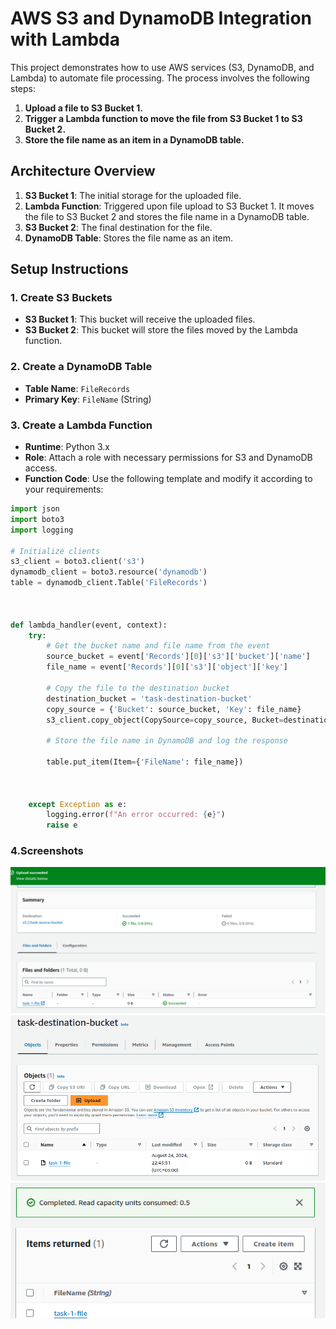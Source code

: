# AWS S3 and DynamoDB Integration with Lambda

This project demonstrates how to use AWS services (S3, DynamoDB, and Lambda) to automate file processing. The process involves the following steps:
1. **Upload a file to S3 Bucket 1.**
2. **Trigger a Lambda function to move the file from S3 Bucket 1 to S3 Bucket 2.**
3. **Store the file name as an item in a DynamoDB table.**

## Architecture Overview

1. **S3 Bucket 1**: The initial storage for the uploaded file.
2. **Lambda Function**: Triggered upon file upload to S3 Bucket 1. It moves the file to S3 Bucket 2 and stores the file name in a DynamoDB table.
3. **S3 Bucket 2**: The final destination for the file.
4. **DynamoDB Table**: Stores the file name as an item.

## Setup Instructions

### 1. Create S3 Buckets

- **S3 Bucket 1**: This bucket will receive the uploaded files.
- **S3 Bucket 2**: This bucket will store the files moved by the Lambda function.

### 2. Create a DynamoDB Table

- **Table Name**: `FileRecords`
- **Primary Key**: `FileName` (String)

### 3. Create a Lambda Function

- **Runtime**: Python 3.x 
- **Role**: Attach a role with necessary permissions for S3 and DynamoDB access.
- **Function Code**: Use the following template and modify it according to your requirements:

```python
import json
import boto3
import logging

# Initialize clients
s3_client = boto3.client('s3')
dynamodb_client = boto3.resource('dynamodb')
table = dynamodb_client.Table('FileRecords')



def lambda_handler(event, context):
    try:
        # Get the bucket name and file name from the event
        source_bucket = event['Records'][0]['s3']['bucket']['name']
        file_name = event['Records'][0]['s3']['object']['key']

        # Copy the file to the destination bucket
        destination_bucket = 'task-destination-bucket'
        copy_source = {'Bucket': source_bucket, 'Key': file_name}
        s3_client.copy_object(CopySource=copy_source, Bucket=destination_bucket, Key=file_name)
       
        # Store the file name in DynamoDB and log the response
        
        table.put_item(Item={'FileName': file_name})
        


    except Exception as e:
        logging.error(f"An error occurred: {e}")
        raise e

```
### 4.Screenshots
 ![source-bucket-s3](Screenshots/task-source-bucket-s3.png)
 ![destination-bucket-s3](Screenshots/task-destination-bucket-s3.png)
 ![dynmo db](Screenshots/dynmo-db.png)

